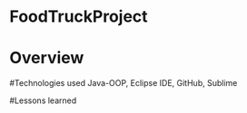 # FoodTruckProject


# Overview

#Technologies used
Java-OOP, Eclipse IDE, GitHub, Sublime

#Lessons learned